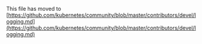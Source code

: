 This file has moved to [https://github.com/kubernetes/community/blob/master/contributors/devel/logging.md](https://github.com/kubernetes/community/blob/master/contributors/devel/logging.md)
